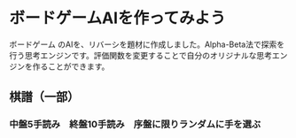 # ボードゲームAIを作ってみよう

ボードゲーム のAIを、リバーシを題材に作成しました。Alpha-Beta法で探索を行う思考エンジンです。評価関数を変更することで自分のオリジナルな思考エンジンを作ることができます。

## 棋譜（一部）

### 中盤5手読み　終盤10手読み　序盤に限りランダムに手を選ぶ

